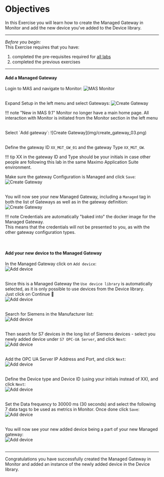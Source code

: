 # Objectives
In this Exercise you will learn how to create the Managed Gateway in Monitor and add the new device you've added to the Device library.

---
*Before you begin:*  
This Exercise requires that you have:

1. completed the pre-requisites required for [all labs](prereqs.md)
2. completed the previous exercises

---

#### Add a Managed Gateway

Login to MAS and navigate to Monitor:
![MAS Monitor](img/create_gateway_01.png)</br></br>

Expand Setup in the left menu and select Gateways:
![Create Gateway](img/create_gateway_02.png)</br>

!!! note "New in MAS 9.1"
    Monitor no longer have a main home page. All interaction with Monitor is initiated from the Monitor section in the left menu</br>

</br>
Select `Add gateway`:
![Create Gateway](img/create_gateway_03.png)</br></br>

Define the gateway ID `XX_MGT_GW_01` and the gateway Type `XX_MGT_GW`.</br>

!!! tip
    XX in the gateway ID and Type should be your initials in case other people are following this lab in the same Maximo Application Suite environment.</br>

Make sure the gateway Configuration is Managed and click `Save`:
![Create Gateway](img/create_gateway_04.png)</br></br>

You will now see your new Managed Gateway, including a `Managed` tag in both the list of Gateways as well as in the gateway definition:
![Create Gateway](img/create_gateway_05.png)</br>

!!! note
    Credentials are automatically "baked into" the docker image for the Managed Gateway.</br>
    This means that the credentials will not be presented to you, as with the other gateway configuration types.</br>

</br>

#### Add your new device to the Managed Gateway

In the Managed Gateway click on `Add device`:</br>
![Add device](img/create_gateway_06.png)</br></br>

Since this is a Managed Gateway the `Use device library` is automatically selected, as it is only possible to use devices from the Device library.</br>
Just click on Continue 🤗</br>
![Add device](img/create_gateway_07.png)</br></br>

Search for Siemens in the Manufacturer list:</br>
![Add device](img/create_gateway_08.png)</br></br>

Then search for S7 devices in the long list of Siemens devices - select you newly added device under `S7 OPC-UA Server`, and click `Next`:</br>
![Add device](img/create_gateway_09.png)</br></br>

Add the OPC UA Server IP Address and Port, and click `Next`:</br>
![Add device](img/create_gateway_10.png)</br></br>

Define the Device type and Device ID (using your initials instead of XX), and click `Next`:</br>
![Add device](img/create_gateway_11.png)</br></br>

Set the Data frequency to 30000 ms (30 seconds) and select the following 7 data tags to be used as metrics in Monitor. Once done click `Save`:</br>
![Add device](img/create_gateway_12.png)</br></br>

You will now see your new added device being a part of your new Managed gateway:</br>
![Add device](img/create_gateway_13.png)</br></br>



---
Congratulations you have successfully created the Managed Gateway in Monitor and added an instance of the newly added device in the Device library.</br>
